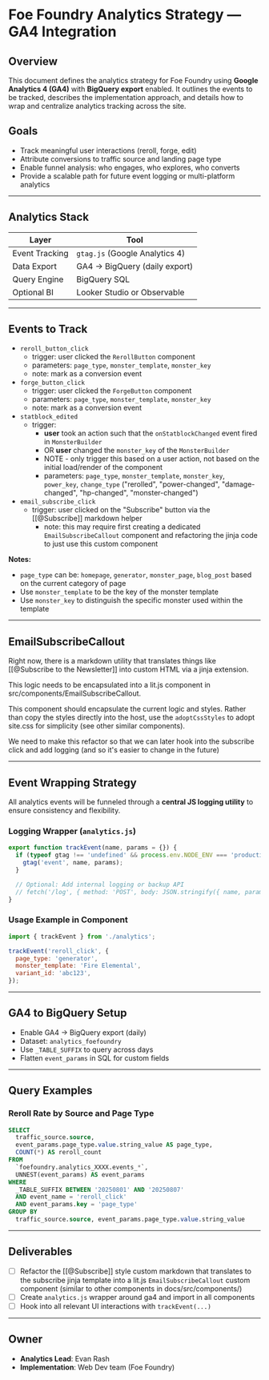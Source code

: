 # Foe Foundry Analytics Strategy — GA4 Integration

## Overview

This document defines the analytics strategy for Foe Foundry using **Google Analytics 4 (GA4)** with **BigQuery export** enabled. It outlines the events to be tracked, describes the implementation approach, and details how to wrap and centralize analytics tracking across the site.

## Goals

- Track meaningful user interactions (reroll, forge, edit)
- Attribute conversions to traffic source and landing page type
- Enable funnel analysis: who engages, who explores, who converts
- Provide a scalable path for future event logging or multi-platform analytics

---

## Analytics Stack

| Layer         | Tool                         |
|---------------|------------------------------|
| Event Tracking | `gtag.js` (Google Analytics 4) |
| Data Export   | GA4 → BigQuery (daily export) |
| Query Engine  | BigQuery SQL                 |
| Optional BI   | Looker Studio or Observable  |

---

## Events to Track

- `reroll_button_click`
  - trigger: user clicked the `RerollButton` component
  - parameters: `page_type`, `monster_template`, `monster_key`
  - note: mark as a conversion event
- `forge_button_click`
  - trigger: user clicked the `ForgeButton` component
  - parameters: `page_type`, `monster_template`, `monster_key`
  - note: mark as a conversion event
- `statblock_edited`
  - trigger:
    - **user** took an action such that the `onStatblockChanged` event fired in `MonsterBuilder`
    - OR **user** changed the `monster_key` of the `MonsterBuilder`
    - NOTE - only trigger this based on a user action, not based on the initial load/render of the component
    - parameters: `page_type`, `monster_template`, `monster_key`, `power_key`, `change_type` ("rerolled", "power-changed", "damage-changed", "hp-changed", "monster-changed")
- `email_subscribe_click`
  - trigger: user clicked on the "Subscribe" button via the [[@Subscribe]] markdown helper
    - note: this may require first creating a dedicated `EmailSubscribeCallout` component and refactoring the jinja code to just use this custom component

**Notes:**
- `page_type` can be: `homepage`, `generator`, `monster_page`, `blog_post` based on the current category of page
- Use `monster_template` to be the key of the monster template
- Use `monster_key` to distinguish the specific monster used within the template

---

## EmailSubscribeCallout

Right now, there is a markdown utility that translates things like [[@Subscribe to the Newsletter]] into custom HTML via a jinja extension.

This logic needs to be encapsulated into a lit.js component in src/components/EmailSubscribeCallout.

This component should encapsulate the current logic and styles. Rather than copy the styles directly into the host, use the `adoptCssStyles` to adopt site.css for simplicity (see other similar components).

We need to make this refactor so that we can later hook into the subscribe click and add logging (and so it's easier to change in the future)

---

## Event Wrapping Strategy

All analytics events will be funneled through a **central JS logging utility** to ensure consistency and flexibility.

### Logging Wrapper (`analytics.js`)

```js
export function trackEvent(name, params = {}) {
  if (typeof gtag !== 'undefined' && process.env.NODE_ENV === 'production') {
    gtag('event', name, params);
  }

  // Optional: Add internal logging or backup API
  // fetch('/log', { method: 'POST', body: JSON.stringify({ name, params }) });
}
```

### Usage Example in Component

```js
import { trackEvent } from './analytics';

trackEvent('reroll_click', {
  page_type: 'generator',
  monster_template: 'Fire Elemental',
  variant_id: 'abc123',
});
```

---

## GA4 to BigQuery Setup

- Enable GA4 → BigQuery export (daily)
- Dataset: `analytics_foefoundry`
- Use `_TABLE_SUFFIX` to query across days
- Flatten `event_params` in SQL for custom fields

---

## Query Examples

### Reroll Rate by Source and Page Type

```sql
SELECT
  traffic_source.source,
  event_params.page_type.value.string_value AS page_type,
  COUNT(*) AS reroll_count
FROM
  `foefoundry.analytics_XXXX.events_*`,
  UNNEST(event_params) AS event_params
WHERE
  _TABLE_SUFFIX BETWEEN '20250801' AND '20250807'
  AND event_name = 'reroll_click'
  AND event_params.key = 'page_type'
GROUP BY
  traffic_source.source, event_params.page_type.value.string_value
```

---

## Deliverables

- [ ] Refactor the [[@Subscribe]] style custom markdown that translates to the subscribe jinja template into a lit.js `EmailSubscribeCallout` custom component (similar to other components in docs/src/components/) 
- [ ] Create `analytics.js` wrapper around ga4 and import in all components
- [ ] Hook into all relevant UI interactions with `trackEvent(...)`

---

## Owner

- **Analytics Lead**: Evan Rash  
- **Implementation**: Web Dev team (Foe Foundry)